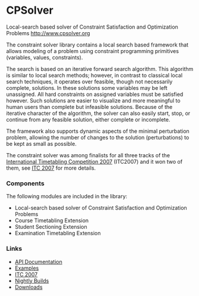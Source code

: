 # CPSolver

Local-search based solver of Constraint Satisfaction and Optimization Problems
<http://www.cpsolver.org>

The constraint solver library contains a local search based framework that allows modeling of
a problem using constraint programming primitives (variables, values, constraints).

The search is based on an iterative forward search algorithm. This algorithm is similar to local
search methods; however, in contrast to classical local search techniques, it operates over feasible,
though not necessarily complete, solutions. In these solutions some variables may be left unassigned.
All hard constraints on assigned variables must be satisfied however. Such solutions are easier to
visualize and more meaningful to human users than complete but infeasible solutions. Because of the
iterative character of the algorithm, the solver can also easily start, stop, or continue from any
feasible solution, either complete or incomplete.

The framework also supports dynamic aspects of the minimal perturbation problem, allowing the number
of changes to the solution (perturbations) to be kept as small as possible.

The constraint solver was among finalists for all three tracks of the [International Timetabling
Competition 2007][itc2007] (ITC2007) and it won two of them, see [ITC 2007][cpsolver-itc2007] for more details.

### Components

The following modules are included in the library:
- Local-search based solver of Constraint Satisfaction and Optimization Problems
- Course Timetabling Extension
- Student Sectioning Extension
- Examination Timetabling Extension

### Links
- [API Documentation][api]
- [Examples][examples]
- [ITC 2007][cpsolver-itc2007]
- [Nightly Builds][builds]
- [Downloads][downloads]

[itc2007]: http://www.cs.qub.ac.uk/itc2007
[cpsolver-itc2007]: http://www.cpsolver.org/itc2007
[api]: http://www.unitime.org/api/cpsolver-1.3
[examples]: http://www.unitime.org/cpsolver_examples.php
[builds]: http://builds.unitime.org/#CPSolver13
[downloads]: https://sourceforge.net/projects/cpsolver/files/cpsolver
